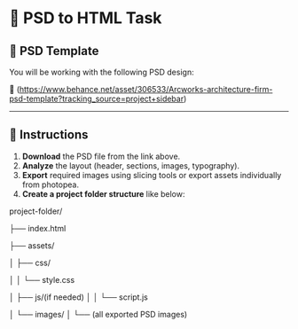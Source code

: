 # 🎨 PSD to HTML Task

## 📁 PSD Template
You will be working with the following PSD design:

🔗 (https://www.behance.net/asset/306533/Arcworks-architecture-firm-psd-template?tracking_source=project+sidebar)

---

## 📝 Instructions

1. **Download** the PSD file from the link above.
2. **Analyze** the layout (header, sections, images, typography).
3. **Export** required images using slicing tools or export assets individually from photopea.
4. **Create a project folder structure** like below:

project-folder/

├── index.html

├── assets/

│   ├── css/

│   │   └── style.css

│   ├── js/(if needed)
│   │   └── script.js

│   └── images/
│       └── (all exported PSD images)
